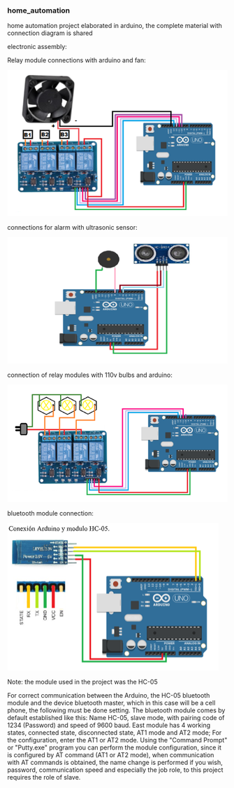 ### home_automation

home automation project elaborated in arduino, the complete material with connection diagram is shared

electronic assembly:

Relay module connections with arduino and fan:

![alt text](https://github.com/jnates/home_automation/blob/main/connections/screen1.png)

connections for alarm with ultrasonic sensor:

![alt text](https://github.com/jnates/home_automation/blob/main/connections/screen2.png)

connection of relay modules with 110v bulbs and arduino:

![alt text](https://github.com/jnates/home_automation/blob/main/connections/screen3.png)

bluetooth module connection:

![alt text](https://github.com/jnates/home_automation/blob/main/connections/screen4.png)

Note: the module used in the project was the HC-05

For correct communication between the Arduino, the HC-05 bluetooth module and the device
bluetooth master, which in this case will be a cell phone, the following must be done
setting.
The bluetooth module comes by default established like this: Name HC-05, slave mode,
with pairing code of 1234 (Password) and speed of 9600 baud. East
module has 4 working states, connected state, disconnected state, AT1 mode and
AT2 mode; For the configuration, enter the AT1 or AT2 mode.
Using the "Command Prompt" or "Putty.exe" program you can perform the
module configuration, since it is configured by AT command (AT1 or AT2 mode),
when communication with AT commands is obtained, the name change is performed
if you wish, password, communication speed and especially the job role, to
this project requires the role of slave.
